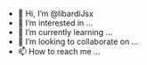 - 👋 Hi, I’m @libardiJsx
- 👀 I’m interested in ...
- 🌱 I’m currently learning ...
- 💞️ I’m looking to collaborate on ...
- 📫 How to reach me ...

<!---
libardiJsx/libardiJsx is a ✨ special ✨ repository because its `README.md` (this file) appears on your GitHub profile.
You can click the Preview link to take a look at your changes.
--->
